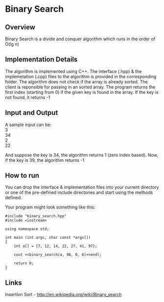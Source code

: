 # Binary Search

## Overview
Binary Search is a divide and conquer algorithm which runs in the order of O(lg n)

## Implementation Details
The algorithm is implemented using C++. The interface (.hpp) & the implemetation (.cpp) files to the algorithm is provided in the corresponding folder. The algorithm does not check if the array is already sorted. The client is reponsible for passing in an sorted array. The program returns the first index (starting from 0) if the given key is found in the array. If the key is not found, it returns -1

## Input and Output 

A sample input can be:  
3  
34  
2  
22  

And suppose the key is 34, the algorithm returns 1 (zero index based). Now, if the key is 39, the algorithm returns -1

## How to run
You can drop the interface & implementation files into your current directory or one of the pre-defined include directories and start using the methods defined. 

Your program might look something like this:

    #include "binary_search.hpp"
	#include <iostream>

	using namespace std;
	
	int main (int argc, char const *argv[])
	{
		int a[] = {7, 12, 14, 22, 27, 41, 97};
		
		cout <<binary_search(a, 98, 0, 6)<<endl;
		
		return 0;
	}


## Links
Insertion Sort - <http://en.wikipedia.org/wiki/Binary_search>